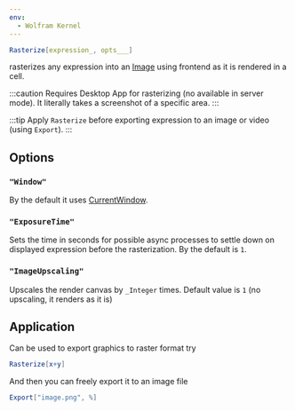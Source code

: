 ```yaml
---
env:
  - Wolfram Kernel
---
```

```mathematica
Rasterize[expression_, opts___]
```

rasterizes any expression into an [Image](frontend/Reference/Image/Image.md) using frontend as it is rendered in a cell.

:::caution
Requires Desktop App for rasterizing (no available in server mode). It literally takes a screenshot of a specific area.
:::

:::tip
Apply `Rasterize` before exporting expression to an image or video (using `Export`).
:::

## Options
### `"Window"`
By the default it uses [CurrentWindow](frontend/Reference/Frontend%20IO/CurrentWindow.md). 

### `"ExposureTime"`
Sets the time in seconds for possible async processes to settle down on displayed expression before the rasterization. By the default is `1`.

### `"ImageUpscaling"`
Upscales the render canvas by `_Integer` times. Default value is `1` (no upscaling, it renders as it is)

## Application
Can be used to export graphics to raster format try

```mathematica
Rasterize[x+y]
```

And then you can freely export it to an image file

```mathematica
Export["image.png", %]
```

